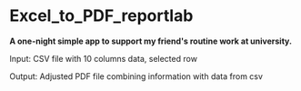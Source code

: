 # Excel_to_PDF_reportlab
**A one-night simple app to support my friend's routine work at university.**

Input: CSV file with 10 columns data, selected row 

Output: Adjusted PDF file combining information with data from csv 
